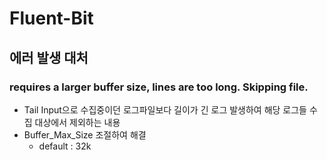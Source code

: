 # Fluent-Bit 
## 에러 발생 대처
### requires a larger buffer size, lines are too long. Skipping file.
- Tail Input으로 수집중이던 로그파일보다 길이가 긴 로그 발생하여 해당 로그들 수집 대상에서 제외하는 내용
- Buffer_Max_Size 조절하여 해결
    - default : 32k

